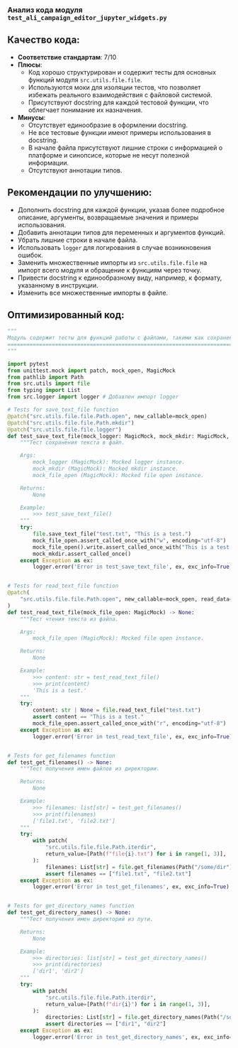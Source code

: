### **Анализ кода модуля `test_ali_campaign_editor_jupyter_widgets.py`**

## Качество кода:
- **Соответствие стандартам**: 7/10
- **Плюсы**:
  - Код хорошо структурирован и содержит тесты для основных функций модуля `src.utils.file.file`.
  - Используются моки для изоляции тестов, что позволяет избежать реального взаимодействия с файловой системой.
  - Присутствуют docstring для каждой тестовой функции, что облегчает понимание их назначения.
- **Минусы**:
  - Отсутствует единообразие в оформлении docstring.
  - Не все тестовые функции имеют примеры использования в docstring.
  - В начале файла присутствуют лишние строки с информацией о платформе и синопсисе, которые не несут полезной информации.
  - Отсутствуют аннотации типов.

## Рекомендации по улучшению:
- Дополнить docstring для каждой функции, указав более подробное описание, аргументы, возвращаемые значения и примеры использования.
- Добавить аннотации типов для переменных и аргументов функций.
- Убрать лишние строки в начале файла.
- Использовать `logger` для логирования в случае возникновения ошибок.
- Заменить множественные импорты из `src.utils.file.file` на импорт всего модуля и обращение к функциям через точку.
- Привести docstring к единообразному виду, например, к формату, указанному в инструкции.
- Изменить все множественные импорты в файле.

## Оптимизированный код:

```python
"""
Модуль содержит тесты для функций работы с файлами, такими как сохранение, чтение и получение имен файлов и директорий.
=====================================================================================================================
"""

import pytest
from unittest.mock import patch, mock_open, MagicMock
from pathlib import Path
from src.utils import file
from typing import List
from src.logger import logger # Добавлен импорт logger

# Tests for save_text_file function
@patch("src.utils.file.file.Path.open", new_callable=mock_open)
@patch("src.utils.file.file.Path.mkdir")
@patch("src.utils.file.file.logger")
def test_save_text_file(mock_logger: MagicMock, mock_mkdir: MagicMock, mock_file_open: MagicMock) -> None:
    """Тест сохранения текста в файл.

    Args:
        mock_logger (MagicMock): Mocked logger instance.
        mock_mkdir (MagicMock): Mocked mkdir instance.
        mock_file_open (MagicMock): Mocked file open instance.

    Returns:
        None

    Example:
        >>> test_save_text_file()
    """
    try:
        file.save_text_file("test.txt", "This is a test.")
        mock_file_open.assert_called_once_with("w", encoding="utf-8")
        mock_file_open().write.assert_called_once_with("This is a test.")
        mock_mkdir.assert_called_once()
    except Exception as ex:
        logger.error('Error in test_save_text_file', ex, exc_info=True)


# Tests for read_text_file function
@patch(
    "src.utils.file.file.Path.open", new_callable=mock_open, read_data="This is a test."
)
def test_read_text_file(mock_file_open: MagicMock) -> None:
    """Тест чтения текста из файла.

    Args:
        mock_file_open (MagicMock): Mocked file open instance.

    Returns:
        None

    Example:
        >>> content: str = test_read_text_file()
        >>> print(content)
        'This is a test.'
    """
    try:
        content: str | None = file.read_text_file("test.txt")
        assert content == "This is a test."
        mock_file_open.assert_called_once_with("r", encoding="utf-8")
    except Exception as ex:
        logger.error('Error in test_read_text_file', ex, exc_info=True)


# Tests for get_filenames function
def test_get_filenames() -> None:
    """Тест получения имен файлов из директории.

    Returns:
        None

    Example:
        >>> filenames: list[str] = test_get_filenames()
        >>> print(filenames)
        ['file1.txt', 'file2.txt']
    """
    try:
        with patch(
            "src.utils.file.file.Path.iterdir",
            return_value=[Path(f"file{i}.txt") for i in range(1, 3)],
        ):
            filenames: List[str] = file.get_filenames(Path("/some/dir"))
            assert filenames == ["file1.txt", "file2.txt"]
    except Exception as ex:
        logger.error('Error in test_get_filenames', ex, exc_info=True)


# Tests for get_directory_names function
def test_get_directory_names() -> None:
    """Тест получения имен директорий из пути.

    Returns:
        None

    Example:
        >>> directories: list[str] = test_get_directory_names()
        >>> print(directories)
        ['dir1', 'dir2']
    """
    try:
        with patch(
            "src.utils.file.file.Path.iterdir",
            return_value=[Path(f"dir{i}") for i in range(1, 3)],
        ):
            directories: List[str] = file.get_directory_names(Path("/some/dir"))
            assert directories == ["dir1", "dir2"]
    except Exception as ex:
        logger.error('Error in test_get_directory_names', ex, exc_info=True)